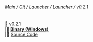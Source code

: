 ###### [Main](https://pikakid98.github.io) / [Git](https://git-pikakid98.github.io) / [Launcher](https://git-pikakid98.github.io/launcher) / [Launcher](https://git-pikakid98.github.io/launcher/launcher) / v0.2.1
<h1></h1>

📂 v0.2.1
\
|____📁 [Binary (Windows)](https://github.com/Git-Pikakid98/pikakid98-launcher/releases/download/v0.1.1/Pikakid98.Launcher.exe)
\
|____📁 [Source Code](https://github.com/Git-Pikakid98/pikakid98-launcher/releases/download//archive/refs/tags/v0.2.1.zip)
